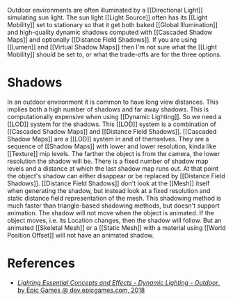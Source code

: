 Outdoor environments are often illuminated by a [[Directional Light]] simulating sun light.
The sun light [[Light Source]] often has its [[Light Mobility]] set to stationary so that it get both baked [[Global Illumination]] and high-quality dynamic shadows computed with [[Cascaded Shadow Maps]] and optionally [[Distance Field Shadows]].
If you are using [[Lumen]] and [[Virtual Shadow Maps]] then I'm not sure what the [[Light Mobility]] should be set to,
or what the trade-offs are for the three options.


# Shadows

In an outdoor environment it is common to have long view distances.
This implies both a high number of shadows and far away shadows.
This is computationally expensive when using [[Dynamic Lighting]].
So we need a [[LOD]] system for the shadows.
This [[LOD]] system is a combination of [[Cascaded Shadow Maps]] and [[Distance Field Shadows]].
[[Cascaded Shadow Maps]] are a [[LOD]] system in and of themselves.
They are a sequence of [[Shadow Maps]] with lower and lower resolution, kinda like [[Texture]] mip levels.
The farther the object is from the camera, the lower resolution the shadow will be.
There is a fixed number of shadow map levels and a distance at which the last shadow map runs out.
At that point the object's shadow can either disappear or be replaced by [[Distance Field Shadows]].
[[Distance Field Shadows]] don't look at the [[Mesh]] itself when generating the shadow, but instead look at a fixed resolution and static distance field representation of the mesh.
This shadowing method is much faster than triangle-based shadowing methods, but doesn't support animation.
The shadow will not move when the object is animated.
If the object moves, i.e. its Location changes, then the shadow will follow.
But an animated [[Skeletal Mesh]] or a [[Static Mesh]] with a material using [[World Position Offset]] will not have an animated shadow.



# References

- [_Lighting Essential Concepts and Effects - Dynamic Lighting - Outdoor_, by Epic Games @ dev.epicgames.com, 2018](https://dev.epicgames.com/community/learning/courses/Xwp/lighting-essential-concepts-and-effects/V0M/dynamic-lighting-outdoor)

